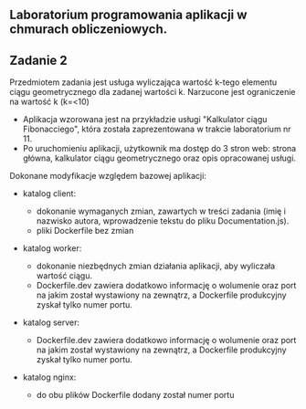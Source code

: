 <h2>Laboratorium programowania aplikacji w chmurach obliczeniowych.</h2>
<h2>Zadanie 2</h2>

Przedmiotem zadania jest usługa wyliczająca wartość k-tego elementu ciągu geometrycznego dla zadanej wartości k. Narzucone jest ograniczenie na wartość k (k=<10)

- Aplikacja wzorowana jest na przykładzie usługi "Kalkulator ciągu Fibonacciego", która została zaprezentowana w trakcie laboratorium nr 11.
- Po uruchomieniu aplikacji, użytkownik ma dostęp do 3 stron web: strona główna, kalkulator ciągu geometrycznego oraz opis opracowanej usługi.

Dokonane modyfikacje względem bazowej aplikacji:
- katalog client: 
    - dokonanie wymaganych zmian, zawartych w treści zadania (imię i nazwisko autora, wprowadzenie tekstu do pliku Documentation.js).
    - pliki Dockerfile bez zmian
    
- katalog worker: 
    - dokonanie niezbędnych zmian działania aplikacji, aby wyliczała wartość ciągu.
    - Dockerfile.dev zawiera dodatkowo informację o wolumenie oraz port na jakim został wystawiony na zewnątrz, a Dockerfile produkcyjny zyskał tylko numer portu.

- katalog server:
    - Dockerfile.dev zawiera dodatkowo informację o wolumenie oraz port na jakim został wystawiony na zewnątrz, a Dockerfile produkcyjny zyskał tylko numer portu.
- katalog nginx:
    - do obu plików Dockerfile dodany został numer portu
